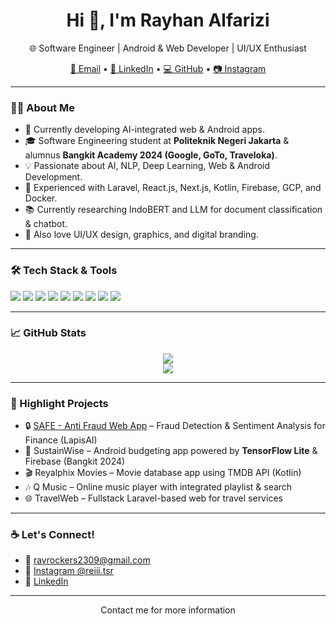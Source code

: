 <h1 align="center">Hi 👋, I'm Rayhan Alfarizi</h1>
<p align="center">
  🌐 Software Engineer | Android & Web Developer | UI/UX Enthusiast  
</p>
<p align="center">
  <a href="mailto:rayrockers2309@gmail.com">📧 Email</a> • 
  <a href="https://www.linkedin.com/in/rayhan-alfarizi-3a4901247/">🔗 LinkedIn</a> • 
  <a href="https://github.com/rayrockers2309">💻 GitHub</a> • 
  <a href="https://instagram.com/reiii.tsr">📷 Instagram</a>
</p>

---

### 👨‍💻 About Me

- 🔭 Currently developing AI-integrated web & Android apps.
- 🎓 Software Engineering student at **Politeknik Negeri Jakarta** & alumnus **Bangkit Academy 2024 (Google, GoTo, Traveloka)**.
- 💡 Passionate about AI, NLP, Deep Learning, Web & Android Development.
- 🚀 Experienced with Laravel, React.js, Next.js, Kotlin, Firebase, GCP, and Docker.
- 📚 Currently researching IndoBERT and LLM for document classification & chatbot.
- 🎨 Also love UI/UX design, graphics, and digital branding.

---

### 🛠️ Tech Stack & Tools

<p align="left">
  <img src="https://img.shields.io/badge/-PHP-777BB4?style=for-the-badge&logo=php&logoColor=white"/>
  <img src="https://img.shields.io/badge/-Laravel-F55247?style=for-the-badge&logo=laravel&logoColor=white"/>
  <img src="https://img.shields.io/badge/-React-61DAFB?style=for-the-badge&logo=react&logoColor=black"/>
  <img src="https://img.shields.io/badge/-Next.js-000000?style=for-the-badge&logo=next.js&logoColor=white"/>
  <img src="https://img.shields.io/badge/-Kotlin-0095D5?style=for-the-badge&logo=kotlin&logoColor=white"/>
  <img src="https://img.shields.io/badge/-Firebase-FFCA28?style=for-the-badge&logo=firebase&logoColor=black"/>
  <img src="https://img.shields.io/badge/-Google%20Cloud-4285F4?style=for-the-badge&logo=google-cloud&logoColor=white"/>
  <img src="https://img.shields.io/badge/-Figma-F24E1E?style=for-the-badge&logo=figma&logoColor=white"/>
  <img src="https://img.shields.io/badge/-Docker-2496ED?style=for-the-badge&logo=docker&logoColor=white"/>
</p>

---

### 📈 GitHub Stats

<p align="center">
  <img src="https://github-readme-stats.vercel.app/api?username=rayrockers2309&show_icons=true&theme=tokyonight&hide_border=true"/>
  <br/>
  <img src="https://github-readme-stats.vercel.app/api/top-langs/?username=rayrockers2309&layout=compact&theme=tokyonight&hide_border=true"/>
</p>

---

### 📌 Highlight Projects

- 🔒 [SAFE - Anti Fraud Web App]((https://www.safenetindo.site)) – Fraud Detection & Sentiment Analysis for Finance (LapisAI)
- 📱 SustainWise – Android budgeting app powered by **TensorFlow Lite** & Firebase (Bangkit 2024)
- 🎬 Reyalphix Movies – Movie database app using TMDB API (Kotlin)
- 🎶 Q Music – Online music player with integrated playlist & search
- 🌐 TravelWeb – Fullstack Laravel-based web for travel services

---

### ☕ Let's Connect!

- 📩 rayrockers2309@gmail.com
- 📸 [Instagram @reiii.tsr](https://instagram.com/reiii.tsr)
- 💼 [LinkedIn](https://linkedin.com/in/rayhan-alfarizi-3a4901247/)

---

<p align="center">
  Contact me for more information
</p>
